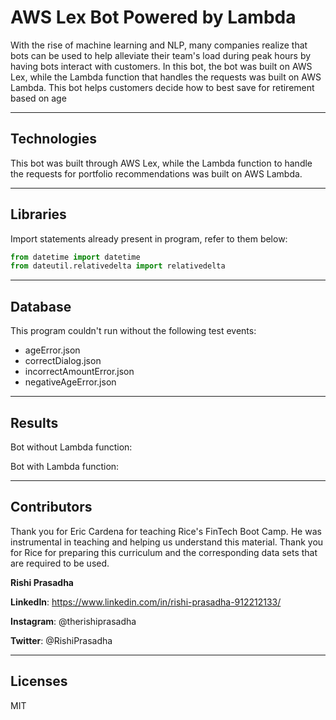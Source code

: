 # AWS Lex Bot Powered by Lambda

With the rise of machine learning and NLP, many companies realize that bots can be used to help alleviate their team's load during peak hours by having bots interact with customers. In this bot, the bot was built on AWS Lex, while the Lambda function that handles the requests was built on AWS Lambda. This bot helps customers decide how to best save for retirement based on age

---

## Technologies 

This bot was built through AWS Lex, while the Lambda function to handle the requests for portfolio recommendations was built on AWS Lambda.

---

## Libraries

Import statements already present in program, refer to them below:

```python
from datetime import datetime
from dateutil.relativedelta import relativedelta
```

---

## Database

This program couldn't run without the following test events:

* ageError.json
* correctDialog.json
* incorrectAmountError.json
* negativeAgeError.json

---

## Results

Bot without Lambda function: 


Bot with Lambda function:


---
## Contributors

Thank you for Eric Cardena for teaching Rice's FinTech Boot Camp. He was instrumental in teaching and helping us understand this material. Thank you for Rice for preparing this curriculum and the corresponding data sets that are required to be used. 

**Rishi Prasadha**

**LinkedIn**: https://www.linkedin.com/in/rishi-prasadha-912212133/

**Instagram**: @therishiprasadha

**Twitter**: @RishiPrasadha

---

## Licenses 

MIT